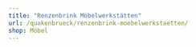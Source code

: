 ```yaml
---
title: "Renzenbrink Möbelwerkstätten"
url: /quakenbrueck/renzenbrink-moebelwerkstaetten/
shop: Möbel
---
```


